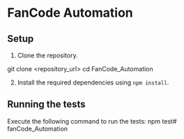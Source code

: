 # FanCode Automation

## Setup

1. Clone the repository.

git clone <repository_url>
cd FanCode_Automation

2. Install the required dependencies using `npm install`.

## Running the tests

Execute the following command to run the tests:
npm test#   f a n C o d e _ A u t o m a t i o n  
 